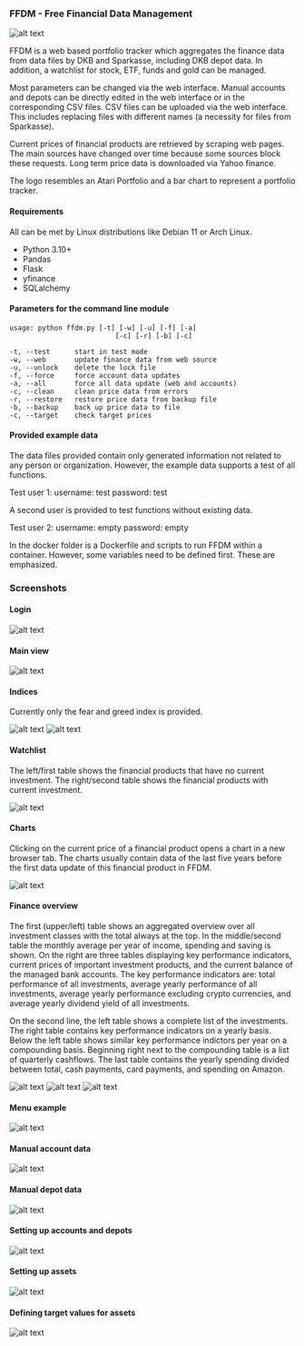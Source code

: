 ### **FFDM - Free Financial Data Management**
![alt text](img/pbh.png)

FFDM is a web based portfolio tracker which aggregates the finance data from data files by DKB and Sparkasse, including DKB depot data. In addition, a watchlist for stock, ETF, funds and gold can be managed.

Most parameters can be changed via the web interface. Manual accounts and depots can be directly edited in the web interface or in the corresponding CSV files. CSV files can be uploaded via the web interface. This includes replacing files with different names (a necessity for files from Sparkasse).

Current prices of financial products are retrieved by scraping web pages. The main sources have changed over time because some sources block these requests. Long term price data is downloaded via Yahoo finance.

The logo resembles an Atari Portfolio and a bar chart to represent a portfolio tracker.

#### Requirements

All can be met by Linux distributions like Debian 11 or Arch Linux.

* Python 3.10+
* Pandas
* Flask
* yfinance
* SQLalchemy

#### Parameters for the command line module

```
usage: python ffdm.py [-t] [-w] [-u] [-f] [-a]
                          [-c] [-r] [-b] [-c]

-t, --test      start in test mode 
-w, --web       update finance data from web source
-u, --unlock    delete the lock file
-f, --force     force account data updates
-a, --all       force all data update (web and accounts)
-c, --clean     clean price data from errors
-r, --restore   restore price data from backup file
-b, --backup    back up price data to file
-c, --target    check target prices
```

#### Provided example data

The data files provided contain only generated information not related to any person or organization. However, the example data supports a test of all functions.

Test user 1:
username: test
password: test

A second user is provided to test functions without existing data.

Test user 2:
username: empty
password: empty

In the docker folder is a Dockerfile and scripts to run FFDM within a container. However, some variables need to be defined first. These are emphasized.

### Screenshots

#### Login

![alt text](img/FFDM_2025-07_01_login.png)

#### Main view

![alt text](img/FFDM_2025-07_02_about.png)

#### Indices

Currently only the fear and greed index is provided.

![alt text](img/FFDM_2025-07_03_indices1.png)
![alt text](img/FFDM_2025-07_04_indices2.png)

#### Watchlist

The left/first table shows the financial products that have no current investment. The right/second table shows the financial products with current investment. 

![alt text](img/FFDM_2025-07_05_watchlist.png)

#### Charts

Clicking on the current price of a financial product opens a chart in a new browser tab. The charts usually contain data of the last five years before the first data update of this financial product in FFDM. 

![alt text](img/ffdm_11.png)

#### Finance overview

The first (upper/left) table shows an aggregated overview over all investment classes with the total always at the top. In the middle/second table the monthly average per year of income, spending and saving is shown. On the right are three tables displaying key performance indicators, current prices of important investment products, and the current balance of the managed bank accounts. The key performance indicators are: total performance of all investments, average yearly performance of all investments, average yearly performance excluding crypto currencies, and average yearly dividend yield of all investments.

On the second line, the left table shows a complete list of the investments. The right table contains key performance indicators on a yearly basis. Below the left table shows similar key performance indictors per year on a compounding basis. Beginning right next to the compounding table is a list of quarterly cashflows. The last table contains the yearly spending divided between total, cash payments, card payments, and spending on Amazon.

![alt text](img/FFDM_2025-07_06_finance1.png)
![alt text](img/FFDM_2025-07_07_finance2.png)
![alt text](img/FFDM_2025-07_08_finance3.png)

#### Menu example

![alt text](img/FFDM_2025-07_18_updates.png)

#### Manual account data

![alt text](img/FFDM_2025-07_09_manualacc.png)

#### Manual depot data

![alt text](img/FFDM_2025-07_10_manualdept.png)

#### Setting up accounts and depots

![alt text](img/FFDM_2025-07_13_accdept.png)

#### Setting up assets

![alt text](img/FFDM_2025-07_14_assets.png)

#### Defining target values for assets

![alt text](img/FFDM_2025-07_15_target.png)

